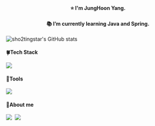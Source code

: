 <div align="center">
<h4>⭐ I'm JungHoon Yang. </h4>
<h4>📚 I’m currently learning Java and Spring.</h4>
</div>

![sho2tingstar's GitHub stats](https://github-readme-stats.vercel.app/api?username=sho2tingstar&theme=default&section=footer&show_icons=true)


<h4>🍀Tech Stack</h4>
<img src="https://img.shields.io/badge/Java-007396?style=flat-square&logo=java&logoColor=white"/>

<h4>🌰Tools</h4>
<img src="https://img.shields.io/badge/Intellij-000000?style=flat-square&logo=intellijidea&logoColor=white"/>

<h4>🔔About me</h4>

<a href="https://sho2tingstar.tistory.com"><img src="https://img.shields.io/badge/Blog-F5C400?style=flat-square&logo=Blogger&logoColor=white"/></a>&nbsp;&nbsp;<a href="mailto:jungho2n@gmail.com" target="_blank"><img src="https://img.shields.io/badge/Gmail-EA4335?style=flat-square&logo=gmail&logoColor=white"/></a>&nbsp;&nbsp;

